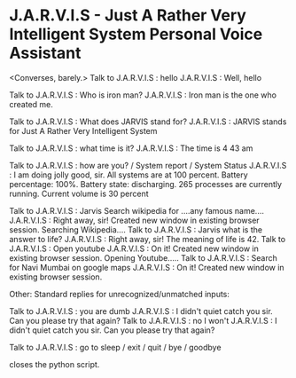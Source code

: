 # J.A.R.V.I.S - Just A Rather Very Intelligent System Personal Voice Assistant

<Converses, barely.>
  Talk to J.A.R.V.I.S : hello
  J.A.R.V.I.S : Well, hello

  Talk to J.A.R.V.I.S : Who is iron man?
  J.A.R.V.I.S : Iron man is the one who created me.

  Talk to J.A.R.V.I.S : What does JARVIS stand for?
  J.A.R.V.I.S : JARVIS stands for Just A Rather Very Intelligent System

<Tells time.>
  Talk to J.A.R.V.I.S : what time is it?
  J.A.R.V.I.S : The time is 4 43 am


<Gives a brief system status.>

  Talk to J.A.R.V.I.S : how are you? / System report / System Status
  J.A.R.V.I.S : I am doing jolly good, sir. All systems are at 100 percent. Battery percentage: 100%. Battery state: discharging. 265 processes are currently running. Current volume is 30 percent

<Searches internet.>
  Talk to J.A.R.V.I.S : Jarvis Search wikipedia for ....any famous name....
  J.A.R.V.I.S : Right away, sir! Created new window in existing browser session. Searching Wikipedia....
  Talk to J.A.R.V.I.S : Jarvis what is the answer to life?
  J.A.R.V.I.S : Right away, sir! The meaning of life is 42.
  Talk to J.A.R.V.I.S : Open youtube
  J.A.R.V.I.S : On it! Created new window in existing browser session. Opening Youtube.....
  Talk to J.A.R.V.I.S : Search for Navi Mumbai on google maps
  J.A.R.V.I.S : On it! Created new window in existing browser session.

Other:
Standard replies for unrecognized/unmatched inputs:

  Talk to J.A.R.V.I.S : you are dumb
  J.A.R.V.I.S : I didn\'t quiet catch you sir. Can you please try that again?
  Talk to J.A.R.V.I.S : no I won't
  J.A.R.V.I.S : I didn\'t quiet catch you sir. Can you please try that again?



Talk to J.A.R.V.I.S : go to sleep / exit / quit / bye / goodbye

closes the python script.
